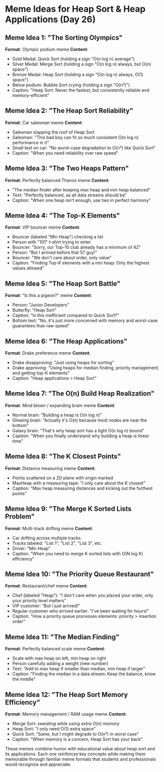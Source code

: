 # Meme Ideas for Heap Sort & Heap Applications (Day 26)

## Meme Idea 1: "The Sorting Olympics"
**Format**: Olympic podium meme
**Content**:
- Gold Medal: Quick Sort (holding a sign "O(n log n) average")
- Silver Medal: Merge Sort (holding a sign "O(n log n) always, but O(n) space")
- Bronze Medal: Heap Sort (holding a sign "O(n log n) always, O(1) space")
- Below podium: Bubble Sort crying (holding a sign "O(n²)")
- Caption: "Heap Sort: Never the fastest, but consistently reliable and memory-efficient"

## Meme Idea 2: "The Heap Sort Reliability"
**Format**: Car salesman meme
**Content**:
- Salesman slapping the roof of Heap Sort
- Salesman: "This bad boy can fit so much consistent O(n log n) performance in it"
- Small text on car: "No worst-case degradation to O(n²) like Quick Sort"
- Caption: "When you need reliability over raw speed"

## Meme Idea 3: "The Two Heaps Pattern"
**Format**: Perfectly balanced Thanos meme
**Content**:
- "The median finder after keeping max heap and min heap balanced"
- Text: "Perfectly balanced, as all data streams should be"
- Caption: "When one heap isn't enough, use two in perfect harmony"

## Meme Idea 4: "The Top-K Elements"
**Format**: VIP bouncer meme
**Content**:
- Bouncer (labeled "Min Heap") checking a list
- Person with "101" t-shirt trying to enter
- Bouncer: "Sorry, our Top-10 club already has a minimum of 42"
- Person: "But I arrived before that 57 guy!"
- Bouncer: "We don't care about order, only value"
- Caption: "Finding Top-K elements with a min heap: Only the highest values allowed"

## Meme Idea 5: "The Heap Sort Battle"
**Format**: "Is this a pigeon?" meme
**Content**:
- Person: "Junior Developers"
- Butterfly: "Heap Sort"
- Caption: "Is this inefficient compared to Quick Sort?"
- Bottom text: "No, it's just more concerned with memory and worst-case guarantees than raw speed"

## Meme Idea 6: "The Heap Applications"
**Format**: Drake preference meme
**Content**:
- Drake disapproving: "Just using heaps for sorting"
- Drake approving: "Using heaps for median finding, priority management, and getting top-K elements"
- Caption: "Heap applications > Heap Sort"

## Meme Idea 7: "The O(n) Build Heap Realization"
**Format**: Mind blown / expanding brain meme
**Content**:
- Normal brain: "Building a heap is O(n log n)"
- Glowing brain: "Actually it's O(n) because most nodes are near the bottom"
- Galaxy brain: "That's why heap sort has a tight O(n log n) bound"
- Caption: "When you finally understand why building a heap is linear time"

## Meme Idea 8: "The K Closest Points"
**Format**: Distance measuring meme
**Content**:
- Points scattered on a 2D plane with origin marked
- MaxHeap with a measuring tape: "I only care about the K closest"
- Caption: "Max heap measuring distances and kicking out the furthest points"

## Meme Idea 9: "The Merge K Sorted Lists Problem"
**Format**: Multi-track drifting meme
**Content**:
- Car drifting across multiple tracks
- Tracks labeled: "List 1", "List 2", "List 3", etc.
- Driver: "Min Heap"
- Caption: "When you need to merge K sorted lists with O(N log K) efficiency"

## Meme Idea 10: "The Priority Queue Restaurant"
**Format**: Restaurant/chef meme
**Content**:
- Chef (labeled "Heap"): "I don't care when you placed your order, only your priority level matters"
- VIP customer: "But I just arrived!"
- Regular customer who arrived earlier: "I've been waiting for hours!"
- Caption: "How a priority queue processes elements: priority > insertion order"

## Meme Idea 11: "The Median Finding"
**Format**: Perfectly balanced scale meme
**Content**:
- Scale with max heap on left, min heap on right
- Person carefully adding a weight (new number)
- Text: "Add to max heap if smaller than median, min heap if larger"
- Caption: "Finding the median in a data stream: Keep the balance, know the middle"

## Meme Idea 12: "The Heap Sort Memory Efficiency"
**Format**: Memory management / RAM usage meme
**Content**:
- Merge Sort: *sweating while using extra O(n) memory*
- Heap Sort: "I only need O(1) extra space"
- Quick Sort: "Same, but I might degrade to O(n²) in worst case"
- Caption: "When memory is a concern, Heap Sort has your back"

These memes combine humor with educational value about heap sort and its applications. Each one reinforces key concepts while making them memorable through familiar meme formats that students and professionals would recognize and appreciate.
